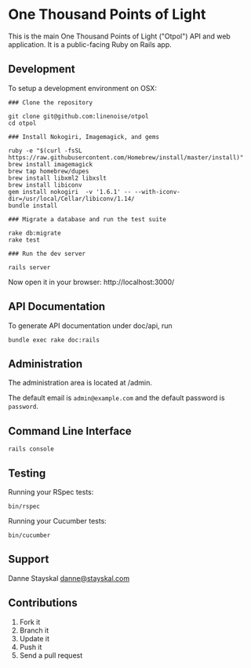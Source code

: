 One Thousand Points of Light
============================

This is the main One Thousand Points of Light ("Otpol") API and web application. It is a public-facing Ruby on Rails app. 


Development
-----------

To setup a development environment on OSX:

    ### Clone the repository
    
    git clone git@github.com:linenoise/otpol
    cd otpol
    
    ### Install Nokogiri, Imagemagick, and gems

    ruby -e "$(curl -fsSL https://raw.githubusercontent.com/Homebrew/install/master/install)"
    brew install imagemagick
    brew tap homebrew/dupes
    brew install libxml2 libxslt
    brew install libiconv
    gem install nokogiri  -v '1.6.1' -- --with-iconv-dir=/usr/local/Cellar/libiconv/1.14/
    bundle install
    
    ### Migrate a database and run the test suite

    rake db:migrate
    rake test
    
    ### Run the dev server
    
    rails server

Now open it in your browser: http://localhost:3000/


API Documentation
-----------------

To generate API documentation under doc/api, run

    bundle exec rake doc:rails


Administration
--------------

The administration area is located at /admin. 

The default email is `admin@example.com` and the default password is `password`.


Command Line Interface
----------------------

    rails console


Testing
-------

Running your RSpec tests:

	bin/rspec

Running your Cucumber tests:

	bin/cucumber


Support
-------

Danne Stayskal <danne@stayskal.com>


Contributions
-------------

1. Fork it
2. Branch it
3. Update it
4. Push it
5. Send a pull request
